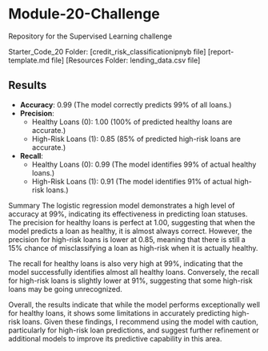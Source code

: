 # Module-20-Challenge
Repository for the Supervised Learning challenge

Starter_Code_20 Folder:
  [credit_risk_classificationipnyb file]
  [report-template.md file]
  [Resources Folder:
    lending_data.csv file]


## Results

- **Accuracy**: 0.99 (The model correctly predicts 99% of all loans.)
- **Precision**:
  - Healthy Loans (0): 1.00 (100% of predicted healthy loans are accurate.)
  - High-Risk Loans (1): 0.85 (85% of predicted high-risk loans are accurate.)
- **Recall**:
  - Healthy Loans (0): 0.99 (The model identifies 99% of actual healthy loans.)
  - High-Risk Loans (1): 0.91 (The model identifies 91% of actual high-risk loans.)

Summary
The logistic regression model demonstrates a high level of accuracy at 99%, indicating its effectiveness in predicting loan statuses. The precision for healthy loans is perfect at 1.00, suggesting that when the model predicts a loan as healthy, it is almost always correct. However, the precision for high-risk loans is lower at 0.85, meaning that there is still a 15% chance of misclassifying a loan as high-risk when it is actually healthy.

The recall for healthy loans is also very high at 99%, indicating that the model successfully identifies almost all healthy loans. Conversely, the recall for high-risk loans is slightly lower at 91%, suggesting that some high-risk loans may be going unrecognized.

Overall, the results indicate that while the model performs exceptionally well for healthy loans, it shows some limitations in accurately predicting high-risk loans. Given these findings, I recommend using the model with caution, particularly for high-risk loan predictions, and suggest further refinement or additional models to improve its predictive capability in this area.
